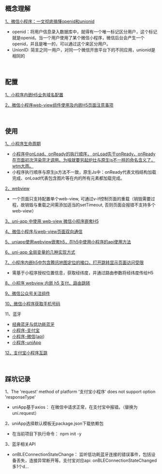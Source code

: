 ## 概念理解
[1、微信小程序：一文彻底搞懂openid和unionid](https://cloud.tencent.com/developer/article/1708827)
* openid：将用户信息录入数据库中，就得有一个唯一标记区分用户，这个标记就是openid。当一个用户使用了某个微信小程序，微信后台会产生一个openid，并且是唯一的，可以通过这个来区分用户。
* UnionID:  简言之同一用户，对同一个微信开放平台下的不同应用，unionid是相同的

<br/>

## 配置
[1、小程序内嵌H5业务域名配置](https://www.abwuliu.com/news/99137.html)

[2、微信小程序web-view组件使用及内嵌H5页面注意事项](https://blog.51cto.com/u_12849855/4714799)


<br/>

## 使用

[1、小程序生命周期](https://blog.csdn.net/qq_37291064/article/details/87913066)
* [小程序中onLoad、onReady的执行顺序， onLoad先于onReady，onReady在页面初次渲染完才调用。为啥就要另起炉灶与原生js不一样的命名含义了，wtm大雨。](https://juejin.cn/post/6844903928400707591)
* 小程序执行顺序与原生js方法不一致，原生Js中：onReady代表文档结构加载完成、onLoad代表包含图片等在内的所有元素都加载完成。

[2、webview](https://uniapp.dcloud.net.cn/component/web-view.html#web-view)
* 一个页面只支持配置单个web-view, 可通过v-if控制页面的重载（销毁需要过程，故销毁与重载之间需添加适当的setTimeout, 否则页面会报错不支持多个web-view）

[3、uni-app 中使用 web-view 微信小程序嵌套H5](https://www.aliyue.net/10218.html)

[4、微信小程序与web-view页面双向通信](https://juejin.cn/post/6920840441378275336)

[5、uniapp使用webview嵌套h5，在h5中使用小程序的api使用方法](https://juejin.cn/post/6844904061842653191)

[6、uni-app 全局变量的几种实现方式](https://ask.dcloud.net.cn/article/35021)

[7、小程序内嵌h5中包含腾讯地图定位的接口，打开跳转显示页面访问受限](https://forum.alipay.com/mini-app/post/13701013)
* 需基于小程序授权位置信息，获取经纬度，并通过路由参数将经纬度传给H5

[8、小程序 webview 内嵌 h5 支付、路由跳转](https://developers.weixin.qq.com/community/develop/article/doc/0008e22ff80d088bcd9c8b42156c13)

[9、微信公众号关注组件](https://developers.weixin.qq.com/miniprogram/dev/component/official-account.html)

[10、微信小程序获取手机号码](https://www.jianshu.com/p/9aceb1fcb3a0)

11、蓝牙
* [经典蓝牙与低功耗蓝牙](https://zhuanlan.zhihu.com/p/149244010)
* [小程序-支付宝](https://opendocs.alipay.com/mini/api/bluetooth-intro)
* [小程序-微信](https://developers.weixin.qq.com/miniprogram/dev/framework/device/ble.html)([api](https://developers.weixin.qq.com/miniprogram/dev/api/device/bluetooth-ble/wx.writeBLECharacteristicValue.html))
* [小程序-uniApp](https://uniapp.dcloud.net.cn/api/system/bluetooth.html)

[12、支付宝小程序互跳](https://opendocs.alipay.com/mini/0090ty)

<br/>


## 踩坑记录
1、The 'request' method of platform '支付宝小程序' does not support option 'responseType'
* uniApp基于axios： 在微信中请求正常，在支付宝中报错。（替换为uni.request）

2、uniApp选择默认模板无package.json下载依赖包
* 在当前项目下执行命令： npm init -y

3、蓝牙相关API

* onBLEConnectionStateChange： 监听低功耗蓝牙连接的错误事件，包括设备丢失，连接异常断开等。支付宝对应api: onBLEConnectionStateChanged多1个d...

